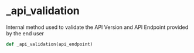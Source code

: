# _api_validation

Internal method used to validate the API Version and API Endpoint provided by the end user
```py
def _api_validation(api_endpoint)
```


